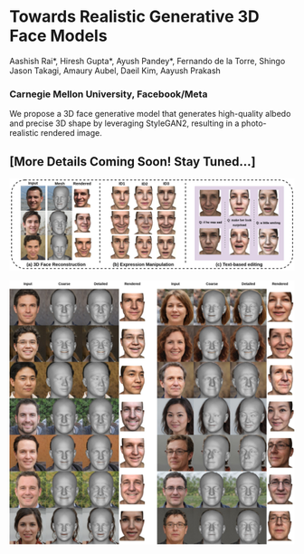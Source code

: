 # Towards Realistic Generative 3D Face Models

Aashish Rai*, Hiresh Gupta*, Ayush Pandey*, Fernando de la Torre, Shingo Jason Takagi, Amaury Aubel, Daeil Kim, Aayush Prakash

### Carnegie Mellon University, Facebook/Meta

We propose a 3D face generative model that generates high-quality albedo and precise 3D shape by leveraging StyleGAN2, resulting in a photo-realistic rendered image.


## [More Details Coming Soon! Stay Tuned...]


![](figures/face_gen_2.jpg)

![](figures/supp_image.jpg)
